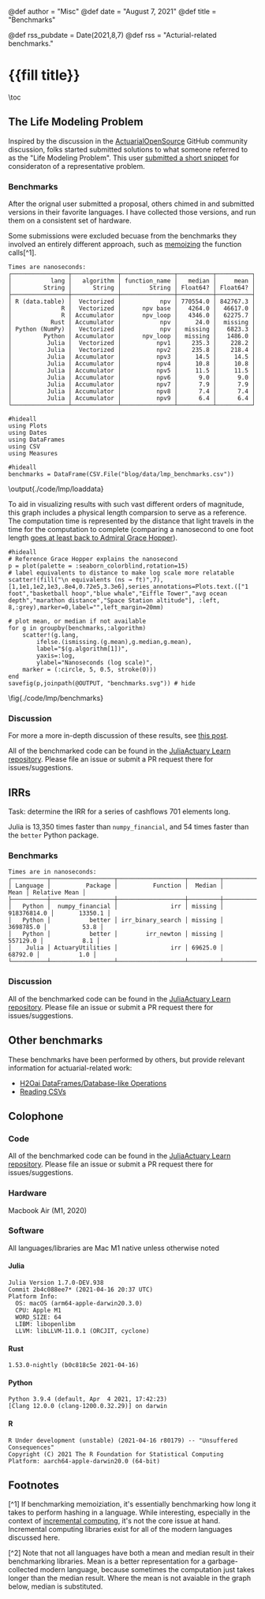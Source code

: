 @def author = "Misc"
@def date = "August 7, 2021"
@def title = "Benchmarks"

@def rss_pubdate = Date(2021,8,7)
@def rss = "Acturial-related benchmarks."

# {{fill title}}

\toc

## The Life Modeling Problem

Inspired by the discussion in the [ActuarialOpenSource](https://github.com/actuarialopensource) GitHub community discussion, folks started submitted solutions to what someone referred to as the "Life Modeling Problem". This user [submitted a short snippet](https://github.com/orgs/actuarialopensource/teams/common-room/discussions/5) for consideraton of a representative problem.

### Benchmarks

After the orignal user submitted a proposal, others chimed in and submitted versions in their favorite languages. I have collected those versions, and run them on a consistent set of hardware.

Some submissions were excluded becuase from the benchmarks they involved an entirely different approach, such as [memoizing](https://en.wikipedia.org/wiki/Memoization) the function calls[^1].

```
Times are nanoseconds:
┌────────────────┬─────────────┬───────────────┬──────────┬──────────┐
│           lang │   algorithm │ function_name │   median │     mean │
│         String │      String │        String │ Float64? │ Float64? │
├────────────────┼─────────────┼───────────────┼──────────┼──────────┤
│ R (data.table) │  Vectorized │           npv │ 770554.0 │ 842767.3 │
│              R │  Vectorized │      npv base │   4264.0 │  46617.0 │
│              R │ Accumulator │      npv_loop │   4346.0 │  62275.7 │
│           Rust │ Accumulator │           npv │     24.0 │  missing │
│ Python (NumPy) │  Vectorized │           npv │  missing │   6823.3 │
│         Python │ Accumulator │      npv_loop │  missing │   1486.0 │
│          Julia │  Vectorized │          npv1 │    235.3 │    228.2 │
│          Julia │  Vectorized │          npv2 │    235.8 │    218.4 │
│          Julia │ Accumulator │          npv3 │     14.5 │     14.5 │
│          Julia │ Accumulator │          npv4 │     10.8 │     10.8 │
│          Julia │ Accumulator │          npv5 │     11.5 │     11.5 │
│          Julia │ Accumulator │          npv6 │      9.0 │      9.0 │
│          Julia │ Accumulator │          npv7 │      7.9 │      7.9 │
│          Julia │ Accumulator │          npv8 │      7.4 │      7.4 │
│          Julia │ Accumulator │          npv9 │      6.4 │      6.4 │
└────────────────┴─────────────┴───────────────┴──────────┴──────────┘
```

```julia:./code/lmp/packages
#hideall
using Plots
using Dates
using DataFrames
using CSV
using Measures
```

```julia:./code/lmp/loaddata
#hideall
benchmarks = DataFrame(CSV.File("blog/data/lmp_benchmarks.csv"))
```

\output{./code/lmp/loaddata}

To aid in visualizing results with such vast different orders of magnitude, this graph includes a physical length comparsion to serve as a reference. The computation time is represented by the distance that light travels in the time for the computation to complete (comparing a nanosecond to one foot length [goes at least back to Admiral Grace Hopper](https://www.youtube.com/watch?v=9eyFDBPk4Yw)).

```julia:./code/lmp/benchmarkplot
#hideall
# Reference Grace Hopper explains the nanosecond
p = plot(palette = :seaborn_colorblind,rotation=15)
# label equivalents to distance to make log scale more relatable
scatter!(fill("\n equivalents (ns → ft)",7),[1,1e1,1e2,1e3,.8e4,0.72e5,3.3e6],series_annotations=Plots.text.(["1 foot","basketball hoop","blue whale","Eiffle Tower","avg ocean depth","marathon distance","Space Station altitude"], :left, 8,:grey),marker=0,label="",left_margin=20mm)

# plot mean, or median if not available
for g in groupby(benchmarks,:algorithm)
    scatter!(g.lang,
        ifelse.(ismissing.(g.mean),g.median,g.mean),
        label="$(g.algorithm[1])",
        yaxis=:log,
        ylabel="Nanoseconds (log scale)",
    marker = (:circle, 5, 0.5, stroke(0)))
end
savefig(p,joinpath(@OUTPUT, "benchmarks.svg")) # hide

```

\fig{./code/lmp/benchmarks}

### Discussion

For more a more in-depth discussion of these results, see [this post](/blog/life-modeling-problem/).

All of the benchmarked code can be found in the [JuliaActuary Learn repository](https://github.com/JuliaActuary/Learn/tree/master/Benchmarks/LifeModelingProblem). Please file an issue or submit a PR request there for issues/suggestions.

## IRRs

Task: determine the IRR for a series of cashflows 701 elements long.

Julia is 13,350 times faster than `numpy_financial`, and 54 times faster than the `better` Python package.

### Benchmarks

```
Times are in nanoseconds:
┌──────────┬──────────────────┬───────────────────┬─────────┬─────────────┬───────────────┐
│ Language │          Package │          Function │  Median │        Mean │ Relative Mean │
├──────────┼──────────────────┼───────────────────┼─────────┼─────────────┼───────────────┤
│   Python │  numpy_financial │               irr │ missing │ 918376814.0 │       13350.1 │
│   Python │           better │ irr_binary_search │ missing │   3698785.0 │          53.8 │
│   Python │           better │        irr_newton │ missing │    557129.0 │           8.1 │
│    Julia │ ActuaryUtilities │               irr │ 69625.0 │     68792.0 │           1.0 │
└──────────┴──────────────────┴───────────────────┴─────────┴─────────────┴───────────────┘
```

### Discussion

All of the benchmarked code can be found in the [JuliaActuary Learn repository](https://github.com/JuliaActuary/Learn/tree/master/Benchmarks/irr). Please file an issue or submit a PR request there for issues/suggestions.

## Other benchmarks

These benchmarks have been performed by others, but provide relevant information for actuarial-related work:

- [H2Oai DataFrames/Database-like Operations](https://h2oai.github.io/db-benchmark/)
- [Reading CSVs](https://juliacomputing.com/blog/2020/06/fast-csv/)


## Colophone

### Code

All of the benchmarked code can be found in the [JuliaActuary Learn repository](https://github.com/JuliaActuary/Learn/tree/master/Benchmarks/). Please file an issue or submit a PR request there for issues/suggestions.

### Hardware

Macbook Air (M1, 2020)

### Software

All languages/libraries are Mac M1 native unless otherwise noted

#### Julia

```
Julia Version 1.7.0-DEV.938
Commit 2b4c088ee7* (2021-04-16 20:37 UTC)
Platform Info:
  OS: macOS (arm64-apple-darwin20.3.0)
  CPU: Apple M1
  WORD_SIZE: 64
  LIBM: libopenlibm
  LLVM: libLLVM-11.0.1 (ORCJIT, cyclone)
```
 
#### Rust

```
1.53.0-nightly (b0c818c5e 2021-04-16)
```

#### Python

```
Python 3.9.4 (default, Apr  4 2021, 17:42:23) 
[Clang 12.0.0 (clang-1200.0.32.29)] on darwin
```

#### R

```
R Under development (unstable) (2021-04-16 r80179) -- "Unsuffered Consequences"
Copyright (C) 2021 The R Foundation for Statistical Computing
Platform: aarch64-apple-darwin20.0 (64-bit)
```

## Footnotes

[^1] If benchmarking memoiziation, it's essentially benchmarking how long it takes to perform hashing in a language. While interesting, especially in the context of [incremental computing](https://scattered-thoughts.net/writing/an-opinionated-map-of-incremental-and-streaming-systems), it's not the core issue at hand. Incremental computing libraries exist for all of the modern languages discussed here.

[^2] Note that not all languages have both a mean and median result in their benchmarking libraries. Mean is a better representation for a garbage-collected modern language, because sometimes the computation just takes longer than the median result. Where the mean is not avaiable in the graph below, median is substituted.
